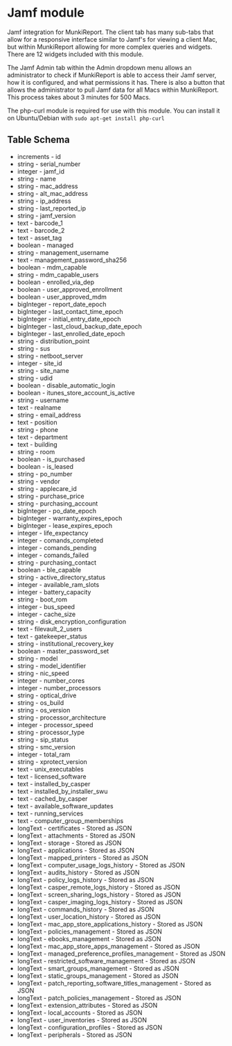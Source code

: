 Jamf module
==============

Jamf integration for MunkiReport. The client tab has many sub-tabs that allow for a responsive interface similar to Jamf's for viewing a client Mac, but within MunkiReport allowing for more complex queries and widgets. There are 12 widgets included with this module. 

The Jamf Admin tab within the Admin dropdown menu allows an administrator to check if MunkiReport is able to access their Jamf server, how it is configured, and what permissions it has. There is also a button that allows the administrator to pull Jamf data for all Macs within MunkiReport. This process takes about 3 minutes for 500 Macs. 

The php-curl module is required for use with this module. You can install it on Ubuntu/Debian with `sudo apt-get install php-curl`


Table Schema
---
* increments - id
* string - serial_number
* integer - jamf_id
* string - name
* string - mac_address
* string - alt_mac_address
* string - ip_address
* string - last_reported_ip
* string - jamf_version
* text - barcode_1
* text - barcode_2
* text - asset_tag
* boolean - managed
* string - management_username
* text - management_password_sha256
* boolean - mdm_capable
* string - mdm_capable_users
* boolean - enrolled_via_dep
* boolean - user_approved_enrollment
* boolean - user_approved_mdm
* bigInteger - report_date_epoch
* bigInteger - last_contact_time_epoch
* bigInteger - initial_entry_date_epoch
* bigInteger - last_cloud_backup_date_epoch
* bigInteger - last_enrolled_date_epoch
* string - distribution_point
* string - sus
* string - netboot_server
* integer - site_id
* string - site_name
* string - udid
* boolean - disable_automatic_login
* boolean - itunes_store_account_is_active
* string - username
* text - realname
* string - email_address
* text - position
* string - phone
* text - department
* text - building
* string - room
* boolean - is_purchased
* boolean - is_leased
* string - po_number
* string - vendor
* string - applecare_id
* string - purchase_price
* string - purchasing_account
* bigInteger - po_date_epoch
* bigInteger - warranty_expires_epoch
* bigInteger - lease_expires_epoch
* integer - life_expectancy
* integer - comands_completed
* integer - comands_pending
* integer - comands_failed
* string - purchasing_contact
* boolean - ble_capable
* string - active_directory_status
* integer - available_ram_slots
* integer - battery_capacity
* string - boot_rom
* integer - bus_speed
* integer - cache_size
* string - disk_encryption_configuration
* text - filevault_2_users
* text - gatekeeper_status
* string - institutional_recovery_key
* boolean - master_password_set
* string - model
* string - model_identifier
* string - nic_speed
* integer - number_cores
* integer - number_processors
* string - optical_drive
* string - os_build
* string - os_version
* string - processor_architecture
* integer - processor_speed
* string - processor_type
* string - sip_status
* string - smc_version
* integer - total_ram
* string - xprotect_version
* text - unix_executables
* text - licensed_software
* text - installed_by_casper
* text - installed_by_installer_swu
* text - cached_by_casper
* text - available_software_updates
* text - running_services
* text - computer_group_memberships
* longText - certificates - Stored as JSON
* longText - attachments - Stored as JSON
* longText - storage - Stored as JSON
* longText - applications - Stored as JSON
* longText - mapped_printers - Stored as JSON
* longText - computer_usage_logs_history - Stored as JSON
* longText - audits_history - Stored as JSON
* longText - policy_logs_history - Stored as JSON
* longText - casper_remote_logs_history - Stored as JSON
* longText - screen_sharing_logs_history - Stored as JSON
* longText - casper_imaging_logs_history - Stored as JSON
* longText - commands_history - Stored as JSON
* longText - user_location_history - Stored as JSON
* longText - mac_app_store_applications_history - Stored as JSON
* longText - policies_management - Stored as JSON
* longText - ebooks_management - Stored as JSON
* longText - mac_app_store_apps_management - Stored as JSON
* longText - managed_preference_profiles_management - Stored as JSON
* longText - restricted_software_management - Stored as JSON
* longText - smart_groups_management - Stored as JSON
* longText - static_groups_management - Stored as JSON
* longText - patch_reporting_software_titles_management - Stored as JSON
* longText - patch_policies_management - Stored as JSON
* longText - extension_attributes - Stored as JSON
* longText - local_accounts - Stored as JSON
* longText - user_inventories - Stored as JSON
* longText - configuration_profiles - Stored as JSON
* longText - peripherals - Stored as JSON
